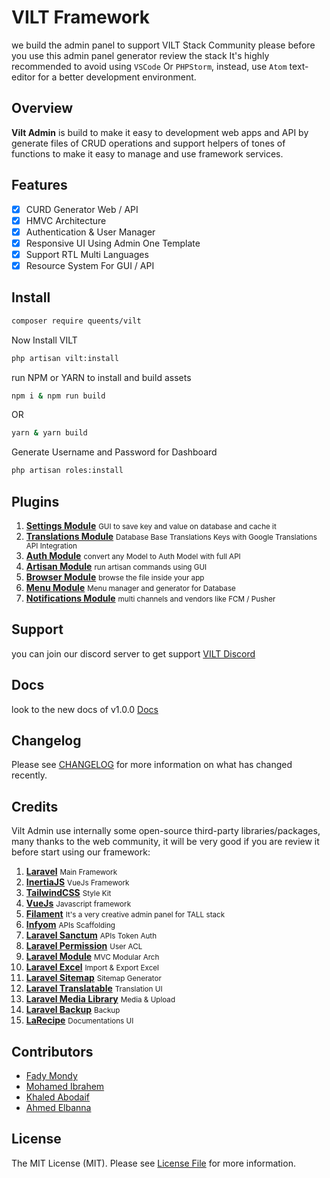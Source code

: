 # VILT Framework

we build the admin panel to support VILT Stack Community please before you use this admin panel generator review the stack
It's highly recommended to avoid using `VSCode` Or `PHPStorm`, instead, use `Atom` text-editor for a better development environment.

## Overview

<b>Vilt Admin</b> is build to make it easy to development web apps and API by generate files of CRUD operations and support helpers of tones of functions to make it easy to manage and use framework services.

## Features

- [x] CURD Generator Web / API
- [x] HMVC Architecture
- [x] Authentication & User Manager 
- [x] Responsive UI Using Admin One Template
- [x] Support RTL Multi Languages
- [x] Resource System For GUI / API

## Install

```bash
composer require queents/vilt
```
Now Install VILT

```bash
php artisan vilt:install
```

run NPM or YARN to install and build assets

```bash
npm i & npm run build
```

OR

```bash
yarn & yarn build
```

Generate Username and Password for Dashboard

```bash
php artisan roles:install
```

## Plugins

1. <b><a href="https://github.com/queents/settings-module" target="_blank">Settings Module</a></b> <small>GUI to save key and value on database and cache it</small>
2. <b><a href="https://github.com/queents/translations-module" target="_blank">Translations Module</a></b> <small>Database Base Translations Keys with Google Translations API Integration</small>
3. <b><a href="https://github.com/queents/auth-module" target="_blank">Auth Module</a></b> <small>convert any Model to Auth Model with full API</small>
4. <b><a href="https://github.com/queents/artisan-module" target="_blank">Artisan Module</a></b> <small>run artisan commands using GUI</small>
5. <b><a href="https://github.com/queents/browser-module" target="_blank">Browser Module</a></b> <small>browse the file inside your app</small>
6. <b><a href="https://github.com/queents/menus-module" target="_blank">Menu Module</a></b> <small>Menu manager and generator for Database</small>
7. <b><a href="https://github.com/queents/notifications-module" target="_blank">Notifications Module</a></b> <small>multi channels and vendors like FCM / Pusher</small>

## Support

you can join our discord server to get support [VILT Discord](https://discord.gg/HUNYbgKDdx)

## Docs

look to the new docs of v1.0.0 [Docs](https://github.com/queents/vilt/wiki)

## Changelog

Please see [CHANGELOG](CHANGELOG.md) for more information on what has changed recently.

## Credits

Vilt Admin use internally some open-source third-party libraries/packages, many thanks to the web community, it will be very good if you are review it before start using our framework:
1. <b><a href="https://laravel.com/" target="_blank">Laravel</a></b> <small>Main Framework</small>
2. <b><a href="https://inertiajs.com/" target="_blank">InertiaJS</a></b> <small>VueJs Framework</small>
3. <b><a href="https://tailwindcss.com/" target="_blank">TailwindCSS</a></b> <small>Style Kit</small>
4. <b><a href="https://vuejs.org/" target="_blank">VueJs</a></b> <small>Javascript framework</small>
5. <b><a href="https://filamentphp.com/" target="_blank">Filament</a></b> <small>It's a very creative admin panel for TALL stack</small>
6. <b><a href="https://www.infyom.com/open-source" target="_blank">Infyom</a></b> <small>APIs Scaffolding</small>
7. <b><a href="https://laravel.com/docs/8.x/sanctum" target="_blank">Laravel Sanctum</a></b> <small>APIs Token Auth</small>
8.  <b><a href="https://spatie.be/docs/laravel-permission/v4/introduction" target="_blank">Laravel Permission</a></b> <small>User ACL</small>
9.  <b><a href="https://nwidart.com/laravel-modules/v6/introduction" target="_blank">Laravel Module</a></b> <small>MVC Modular Arch</small>
10.  <b><a href="https://laravel-excel.com/" target="_blank">Laravel Excel</a></b> <small>Import & Export Excel</small>
11.  <b><a href="https://github.com/spatie/laravel-sitemap" target="_blank">Laravel Sitemap</a></b> <small>Sitemap Generator</small>
12. <b><a href="https://github.com/spatie/laravel-translatable" target="_blank">Laravel Translatable</a></b> <small>Translation UI</small>
13. <b><a href="https://github.com/spatie/laravel-medialibrary" target="_blank">Laravel Media Library</a></b> <small>Media & Upload</small>
14. <b><a href="https://github.com/spatie/laravel-backup" target="_blank">Laravel Backup</a></b> <small>Backup</small>
15. <b><a href="https://larecipe.binarytorch.com.my/" target="_blank">LaRecipe</a></b> <small>Documentations UI</small>

## Contributors

- [Fady Mondy](https://github.com/3x1io)
- [Mohamed Ibrahem](https://github.com/marious)
- [Khaled Abodaif](https://github.com/khaledAbodaif)
- [Ahmed Elbanna](https://github.com/Ahmed-Elbanna-Git)

## License

The MIT License (MIT). Please see [License File](LICENSE.md) for more information.

